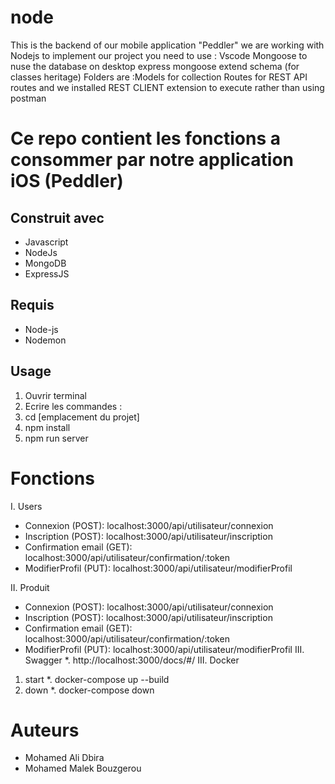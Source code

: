 # node
This is the backend of our mobile application "Peddler" we are working with Nodejs to implement our project you need to use : Vscode Mongoose to nuse the database on desktop express mongoose 
extend schema (for classes heritage)
Folders are :Models for collection Routes for REST API routes and we installed REST CLIENT extension to execute rather than using postman 




# Ce repo contient les fonctions a consommer par notre application iOS (Peddler)

## Construit avec
* Javascript
* NodeJs
* MongoDB
* ExpressJS
## Requis
* Node-js
* Nodemon
## Usage
1. Ouvrir terminal
2. Ecrire les commandes :
3. cd [emplacement du projet]
4. npm install
5. npm run server
# Fonctions
I. Users
* Connexion (POST): localhost:3000/api/utilisateur/connexion
* Inscription (POST): localhost:3000/api/utilisateur/inscription
* Confirmation email (GET): localhost:3000/api/utilisateur/confirmation/:token
* ModifierProfil (PUT): localhost:3000/api/utilisateur/modifierProfil

II. Produit
* Connexion (POST): localhost:3000/api/utilisateur/connexion
* Inscription (POST): localhost:3000/api/utilisateur/inscription
* Confirmation email (GET): localhost:3000/api/utilisateur/confirmation/:token
* ModifierProfil (PUT): localhost:3000/api/utilisateur/modifierProfil
III. Swagger
*. http://localhost:3000/docs/#/
III. Docker
1. start 
*. docker-compose up --build
2. down
*.  docker-compose down

# Auteurs
* Mohamed Ali Dbira
* Mohamed Malek Bouzgerou
